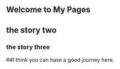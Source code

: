 ## Welcome to My Pages

## the story two
### the story three

##I think you can have a good journey here. 

